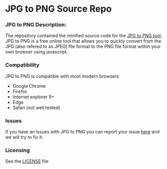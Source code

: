 # JPG to PNG Source Repo

### JPG to PNG Description:

The repository contained the minified source code for the [JPG to PNG tool](https://jpgtopng.github.io). JPG to PNG is a free online tool that allows you to quickly convert from the JPG (also refered to as JPEG) file format to the PNG file format within your own browser using javascript.

### Compatibility
JPG to PNG is compatible with most modern browsers
* Google Chrome
* Firefox
* Internet explorer 9+
* Edge
* Safari (not well tested)

### Issues
If you have an issues with JPG to PNG you can report your issue [here](https://github.com/jpgtopng/jpgtopng.github.io/issues) and we will try to fix it.

### Licensing
See the [LICENSE](https://github.com/jpgtopng/jpgtopng.github.io/blob/master/LICENSE) file
